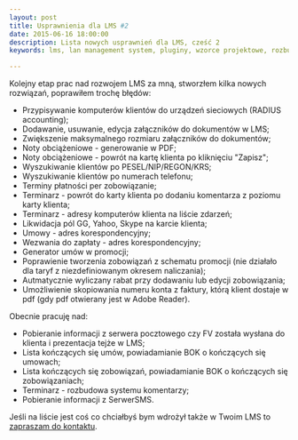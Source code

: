 ```yaml
---
layout: post
title: Usprawnienia dla LMS #2
date: 2015-06-16 18:00:00
description: Lista nowych usprawnień dla LMS, cześć 2
keywords: lms, lan management system, pluginy, wzorce projektowe, rozbudowa lms

---
```


Kolejny etap prac nad rozwojem LMS za mną, stworzłem kilka nowych rozwiązań, poprawiłem
trochę błędów:

 * Przypisywanie komputerów klientów do urządzeń sieciowych (RADIUS accounting);
 * Dodawanie, usuwanie, edycja załączników do dokumentów w LMS;
 * Zwiększenie maksymalnego rozmiaru załączników do dokumentów;
 * Noty obciążeniowe - generowanie w PDF;
 * Noty obciążeniowe - powrót na kartę klienta po kliknięciu "Zapisz";
 * Wyszukiwanie klientów po PESEL/NIP/REGON/KRS;
 * Wyszukiwanie klientów po numerach telefonu;
 * Terminy płatności per zobowiązanie;
 * Terminarz - powrót do karty klienta po dodaniu komentarza z poziomu karty klienta;
 * Terminarz - adresy komputerów klienta na liście zdarzeń;
 * Likwidacja pól GG, Yahoo, Skype na karcie klienta;
 * Umowy - adres korespondencyjny;
 * Wezwania do zapłaty - adres korespondencyjny;
 * Generator umów w promocji;
 * Poprawienie tworzenia zobowiązań z schematu promocji (nie działało dla taryf z niezdefiniowanym okresem naliczania);
 * Autmatycznie wyliczany rabat przy dodawaniu lub edycji zobowiązania;
 * Umożliwienie skopiowania numeru konta z faktury, którą klient dostaje w pdf (gdy pdf otwierany jest w Adobe Reader).


Obecnie pracuję nad:

 * Pobieranie informacji z serwera pocztowego czy FV została wysłana do klienta i prezentacja tejże w LMS;
 * Lista kończących się umów, powiadamianie BOK o kończących się umowach;
 * Lista kończących się zobowiązań, powiadamianie BOK o kończących się zobowiązaniach;
 * Terminarz - rozbudowa systemu komentarzy;
 * Pobieranie informacji z SerwerSMS.


Jeśli na liście jest coś co chciałbyś bym wdrożył także w Twoim LMS to [zapraszam do kontaktu](/contact).